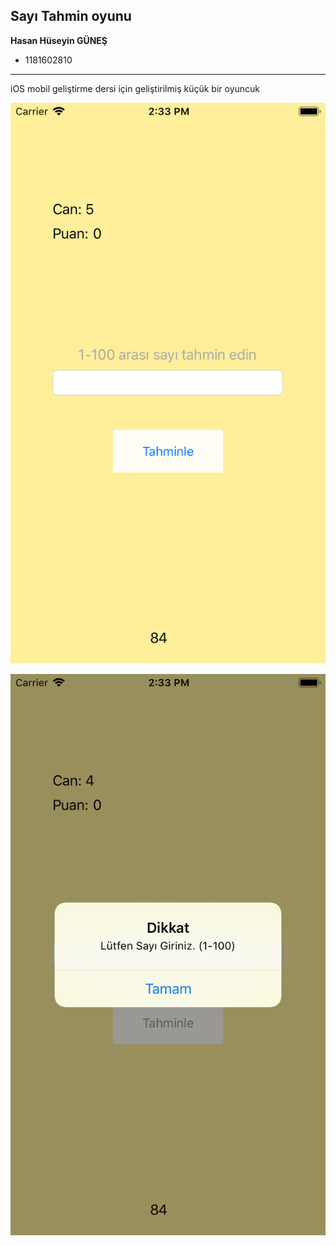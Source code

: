 ## Sayı Tahmin oyunu

**Hasan Hüseyin GÜNEŞ**
- 1181602810

<hr>

<p>iOS mobil geliştirme dersi için geliştirilmiş küçük bir oyuncuk</p>

![screen1](https://raw.githubusercontent.com/hhgsun/Tahminle/master/_screenshots/s1.png)

![screen1](https://raw.githubusercontent.com/hhgsun/Tahminle/master/_screenshots/s2.png)